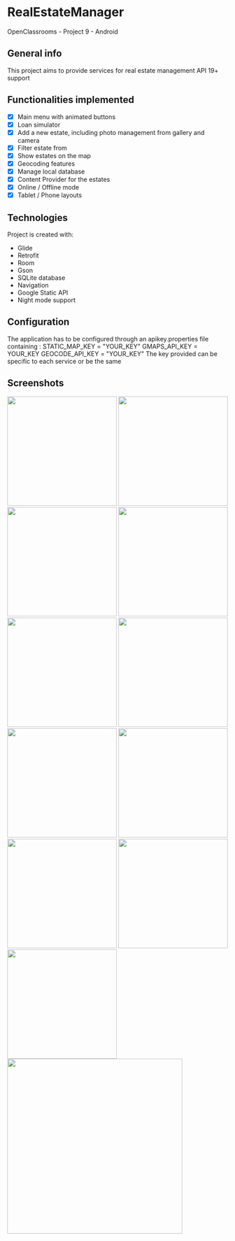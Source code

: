 # RealEstateManager
 OpenClassrooms - Project 9 - Android
  
## General info
This project aims to provide services for real estate management
API 19+ support

## Functionalities implemented

- [X] Main menu with animated buttons
- [X] Loan simulator
- [X] Add a new estate, including photo management from gallery and camera
- [X] Filter estate from 
- [X] Show estates on the map
- [X] Geocoding features
- [X] Manage local database
- [X] Content Provider for the estates
- [X] Online / Offline mode 
- [X] Tablet / Phone layouts
	
## Technologies
Project is created with:
* Glide
* Retrofit
* Room
* Gson
* SQLite database
* Navigation
* Google Static API
* Night mode support

## Configuration
The application has to be configured through an apikey.properties file containing :
STATIC_MAP_KEY  = "YOUR_KEY"
GMAPS_API_KEY   = YOUR_KEY
GEOCODE_API_KEY = "YOUR_KEY"
The key provided can be specific to each service or be the same

## Screenshots
<img src="/screenshots/List.png" width="250"> <img src="/screenshots/Detail.png" width="250"> <img src="/screenshots/Add.png" width="250"> <img src="/screenshots/Map.png" width="250"> <img src="/screenshots/Loan.png" width="250"> <img src="/screenshots/Edit.png" width="250"> <img src="/screenshots/Night_List.png" width="250"> <img src="/screenshots/Night_List_MapNoInternet.png" width="250"> <img src="/screenshots/Night_Detail.png" width="250"> <img src="/screenshots/Update_notification.png" width="250"> 
 <img src="/screenshots/List_Landscape_phone.png" height="250"> 
 <img src="/screenshots/List_Landscape_tablet.png" height="400"> 

